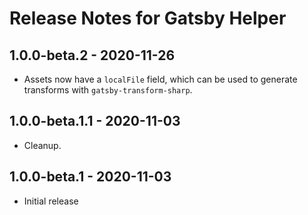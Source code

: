 # Release Notes for Gatsby Helper

## 1.0.0-beta.2 - 2020-11-26
- Assets now have a `localFile` field, which can be used to generate transforms with `gatsby-transform-sharp`.

## 1.0.0-beta.1.1 - 2020-11-03
- Cleanup.

## 1.0.0-beta.1 - 2020-11-03
- Initial release
